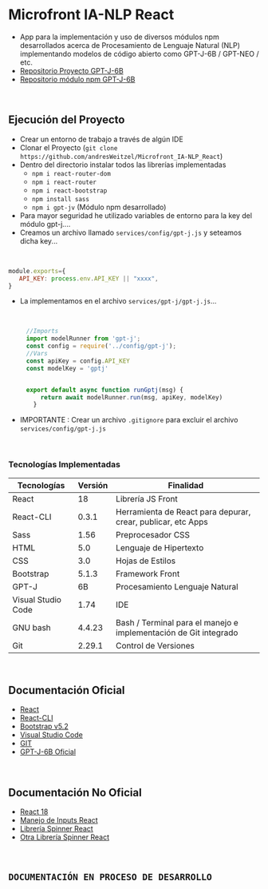 # Microfront IA-NLP React
* App para la implementación y uso de diversos módulos npm desarrollados acerca de Procesamiento de Lenguaje Natural (NLP) implementando modelos de código abierto como GPT-J-6B / GPT-NEO / etc.
* [Repositorio Proyecto GPT-J-6B](https://github.com/andresWeitzel/Modulo_GPT-J-6B_NLP_NodeJs)
* [Repositorio módulo npm GPT-J-6B](https://www.npmjs.com/package/gpt-j)

</br>


## Ejecución del Proyecto
* Crear un entorno de trabajo a través de algún IDE
* Clonar el Proyecto (`git clone https://github.com/andresWeitzel/Microfront_IA-NLP_React`)
* Dentro del directorio instalar todos las librerías implementadas
  * `npm i react-router-dom`
  * `npm i react-router`
  * `npm i react-bootstrap`
  * `npm install sass`
  * `npm i gpt-jv` (Módulo npm desarrollado)
* Para mayor seguridad he utilizado variables de entorno para la key del módulo gpt-j....
* Creamos un archivo llamado `services/config/gpt-j.js` y seteamos dicha key... 
</br>

 ``` js
module.exports={
    API_KEY: process.env.API_KEY || "xxxx",
}
  ```
* La implementamos en el archivo  `services/gpt-j/gpt-j.js`... 
 
 </br>

  ``` js
       //Imports
       import modelRunner from 'gpt-j';
       const config = require('../config/gpt-j');
       //Vars
       const apiKey = config.API_KEY
       const modelKey = 'gptj'


       export default async function runGptj(msg) {
           return await modelRunner.run(msg, apiKey, modelKey)
         }
  ```
* IMPORTANTE : Crear un archivo `.gitignore` para excluir el archivo `services/config/gpt-j.js`    
  
</hr>


</br>

### Tecnologías Implementadas

| **Tecnologías** | **Versión** | **Finalidad** |               
| ------------- | ------------- | ------------- |
| React | 18 | Librería JS Front |
| React-CLI | 0.3.1 | Herramienta de React para depurar, crear, publicar, etc Apps |
| Sass | 1.56  | Preprocesador CSS |
| HTML | 5.0 | Lenguaje de Hipertexto |
| CSS | 3.0 | Hojas de Estilos |
| Bootstrap | 5.1.3 | Framework Front |
| GPT-J | 6B | Procesamiento Lenguaje Natural |
| Visual Studio Code | 1.74 | IDE |
| GNU bash | 4.4.23  | Bash / Terminal para el manejo e implementación de Git integrado | 
| Git | 2.29.1  | Control de Versiones |

</br>

## Documentación Oficial 
* [React](https://reactjs.org/docs/getting-started.html)
* [React-CLI](https://www.npmjs.com/package/react-cli)
* [Bootstrap v5.2](https://getbootstrap.com/docs/5.2/getting-started/introduction/)
* [Visual Studio Code](https://code.visualstudio.com/download)
* [GIT](https://git-scm.com/docs)
* [GPT-J-6B Oficial](https://www.eleuther.ai/)

</br>

## Documentación No Oficial 
* [React 18](https://reactjs.org/blog/2022/03/29/react-v18.html)
* [Manejo de Inputs React](https://stackoverflow.com/questions/36683770/how-to-get-the-value-of-an-input-field-using-reactjs)
* [Librería Spinner React](https://dev.to/kirteshbansal/spinner-loader-in-react-using-css-458h)
* [Otra Librería Spinner React](https://www.geeksforgeeks.org/adding-spinners-using-react-spinners-kit-package-in-react-js/)


</br>
  
## `DOCUMENTACIÓN EN PROCESO DE DESARROLLO`
